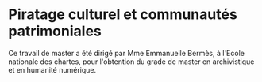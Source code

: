  # Piratage culturel et communautés patrimoniales

Ce travail de master a été dirigé par Mme Emmanuelle Bermès, à l'Ecole nationale des chartes, pour l'obtention du grade de master en archivistique et en humanité numérique.
